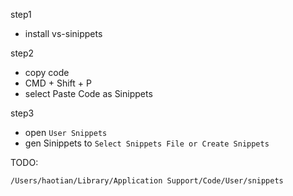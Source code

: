 step1
 - install vs-sinippets

step2
 - copy code
 - CMD + Shift + P
 - select Paste Code as Sinippets

step3
 - open `User Snippets`
 - gen Sinippets to `Select Snippets File or Create Snippets`


 TODO: 
 ```sh
 /Users/haotian/Library/Application Support/Code/User/snippets
 ```